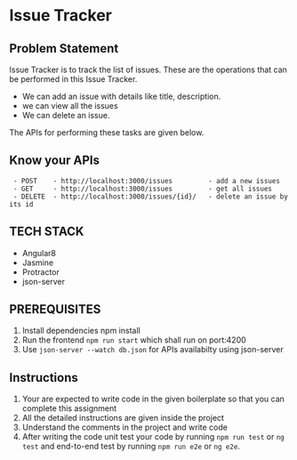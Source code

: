 # Issue Tracker 

## Problem Statement

Issue Tracker is to track the list of issues. These are the operations that can be  performed in this Issue Tracker.

 - We can add an issue with details like title, description. 
 - we can view all the issues
 - We can delete an issue.

 The APIs for performing these tasks are given below.

## Know your APIs
    
     - POST    - http://localhost:3000/issues         - add a new issues
     - GET     - http://localhost:3000/issues         - get all issues
     - DELETE  - http://localhost:3000/issues/{id}/   - delete an issue by its id   
     
## TECH STACK

- Angular8
- Jasmine
- Protractor
- json-server

## PREREQUISITES

  1. Install dependencies npm install
  2. Run the frontend `npm run start` which shall run on port:4200  
  3. Use `json-server --watch db.json` for APIs availabilty using json-server


## Instructions

1. Your are expected to write code in the given boilerplate so that you can complete this assignment
2. All the detailed instructions are given inside the project
3. Understand the comments in the project and write code
4. After writing the code unit test your code by running `npm run test` or `ng test` and end-to-end test by running `npm run e2e` or `ng e2e`.
